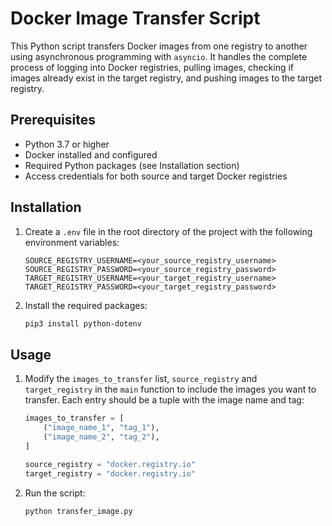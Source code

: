 # Docker Image Transfer Script

This Python script transfers Docker images from one registry to another using asynchronous programming with `asyncio`. It handles the complete process of logging into Docker registries, pulling images, checking if images already exist in the target registry, and pushing images to the target registry.

## Prerequisites

- Python 3.7 or higher
- Docker installed and configured
- Required Python packages (see Installation section)
- Access credentials for both source and target Docker registries

## Installation

1. Create a `.env` file in the root directory of the project with the following environment variables:

   ```plaintext
   SOURCE_REGISTRY_USERNAME=<your_source_registry_username>
   SOURCE_REGISTRY_PASSWORD=<your_source_registry_password>
   TARGET_REGISTRY_USERNAME=<your_target_registry_username>
   TARGET_REGISTRY_PASSWORD=<your_target_registry_password>
   ```

2. Install the required packages:

   ```bash
   pip3 install python-dotenv
   ```

## Usage

1. Modify the `images_to_transfer` list, `source_registry` and `target_registry` in the `main` function to include the images you want to transfer. Each entry should be a tuple with the image name and tag:

   ```python
   images_to_transfer = [
       ("image_name_1", "tag_1"),
       ("image_name_2", "tag_2"),
   ]

   source_registry = "docker.registry.io"
   target_registry = "docker.registry.io"

   ```

2. Run the script:

   ```bash
   python transfer_image.py
   ```

